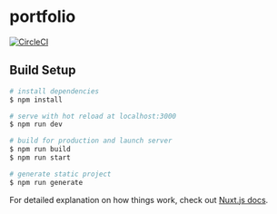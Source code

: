 # portfolio
[![CircleCI](https://circleci.com/gh/takumiyama/portfolio.svg?style=svg)](https://circleci.com/gh/takumiyama/portfolio)

## Build Setup

```bash
# install dependencies
$ npm install

# serve with hot reload at localhost:3000
$ npm run dev

# build for production and launch server
$ npm run build
$ npm run start

# generate static project
$ npm run generate
```

For detailed explanation on how things work, check out [Nuxt.js docs](https://nuxtjs.org).
